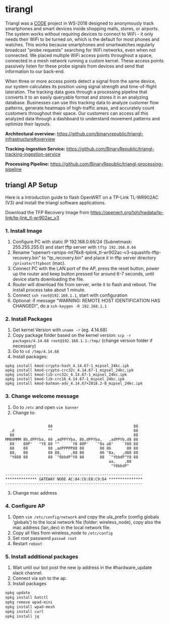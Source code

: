# tirangl

Triangl was a [CODE](https://code.berlin) project in WS-2018 designed to anonymously track smartphones and smart devices inside shopping malls, stores, or airports. The system works without requiring devices to connect to WiFi - it only needs their WiFi to be turned on, which is the default for most phones and watches.
This works because smartphones and smartwatches regularly broadcast "probe requests" searching for WiFi networks, even when not connected. We placed multiple WiFi access points throughout a space, connected in a mesh network running a custom kernel. These access points passively listen for these probe signals from devices and send that information to our back-end.

When three or more access points detect a signal from the same device, our system calculates its position using signal strength and time-of-flight lateration. The tracking data goes through a processing pipeline that converts it to an easily queryable format and stores it in an analyzing database.
Businesses can use this tracking data to analyze customer flow patterns, generate heatmaps of high-traffic areas, and accurately count customers throughout their space. Our customers can access all this analyzed data through a dashboard to understand movement patterns and optimize their layouts.

**Architectural overview:** https://github.com/binaryrepublic/triangl-infrastructure#overview

**Tracking-Ingestion Service:** https://github.com/BinaryRepublic/triangl-tracking-ingestion-service

**Processing Pipeline:** https://github.com/BinaryRepublic/triangl-processing-pipeline

## triangl AP Setup

Here is a introduction guide to flash OpenWRT on a TP-Link TL-WR902AC (V3) and install the triangl software applications.

Download the TFP Recovery Image from https://openwrt.org/toh/hwdata/tp-link/tp-link_tl-wr902ac_v3

### 1. Install Image
1. Configure PC with static IP 192.168.0.66/24 (Subnetmask: 255.255.255.0) and start tftp server with `tftp 192.168.0.66`
2. Rename "openwrt-ramips-mt76x8-tplink_tl-wr902ac-v3-squashfs-tftp-recovery.bin"
   to "tp_recovery.bin" and place it in tftp server directory `/private/tftpboot` (mac).
3. Connect PC with the LAN port of the AP, press the reset button, power up
   the router and keep button pressed for around 6-7 seconds, until
   device starts downloading the file.
4. Router will download file from server, write it to flash and reboot. The install process take about 1 minute.
5. Connect `ssh root@192.168.1.1`, start with configuration
6. Optional: if message "WARNING: REMOTE HOST IDENTIFICATION HAS CHANGED!", do a `ssh-keygen -R 192.168.1.1`

### 2. Install Packages
1. Get kernel Version with `uname -r` (eg. 4.14.68)
2. Copy package folder based on the kernel version: `scp -r packages/4.14.68 root@192.168.1.1:/tmp/` (change version folder if necessary)
3. Go to `cd /tmp/4.14.68` 
4. Install packages:
```
opkg install kmod-crypto-hash_4.14.67-1_mipsel_24kc.ipk
opkg install kmod-crypto-crc32c_4.14.67-1_mipsel_24kc.ipk
opkg install kmod-lib-crc32c_4.14.67-1_mipsel_24kc.ipk
opkg install kmod-lib-crc16_4.14.67-1_mipsel_24kc.ipk
opkg install kmod-batman-adv_4.14.67+2018.2-0_mipsel_24kc.ipk
```

### 3. Change welcome message
1. Go to `/etc` and open `vim banner`
2. Change to:
```

                   88                                    88
  ,d               ""                                    88
  88                                                     88
MM88MMM 8b,dPPYba, 88 ,adPPYYba, 8b,dPPYba,   ,adPPYb,d8 88
  88    88P'   "Y8 88 ""     `Y8 88P'   `"8a a8"    `Y88 88
  88    88         88 ,adPPPPP88 88       88 8b       88 88
  88,   88         88 88,    ,88 88       88 "8a,   ,d88 88
  "Y888 88         88 `"8bbdP"Y8 88       88  `"YbbdP"Y8 88
                                              aa,    ,88
                                               "Y8bbdP"

-------------------------------------------------------------
************** GATEWAY NODE AC:84:C6:E8:C9:D4 ***************
-------------------------------------------------------------
```
3. Change mac address

### 4. Configure AP
1. Open `vim /etc/config/network` and copy the ula_prefix (config globals 'globals') to the local network file (folder: wireless_node), copy also the mac address (lan_dev) in the local network file.
2. Copy all files from wireless_node to `/etc/config`
3. Set root password `passwd root`
4. Restart `reboot`

### 5. Install additional packages

1. Wait until our bot post the new ip address in the #hardware_update slack channel.
2. Connect via ssh to the ap.
3. Install packages

```bash
opkg update
opkg install batctl
opkg remove wpad-mini
opkg install wpad-mesh
opkg install curl
opkg install jq
```


